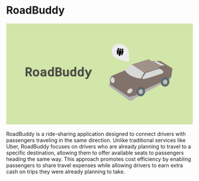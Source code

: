 # RoadBuddy
[![Watch the video](https://raw.githubusercontent.com/IanCoarl/ride_share_project/main/rb.png)](https://raw.githubusercontent.com/IanCoarl/ride_share_project/main/demo.mp4)

RoadBuddy is a ride-sharing application designed to connect drivers with passengers traveling 
in the same direction. Unlike traditional services like Uber, RoadBuddy focuses on drivers 
who are already planning to travel to a specific destination, allowing them to offer available
seats to passengers heading the same way. This approach promotes cost efficiency by enabling 
passengers to share travel expenses while allowing drivers to earn extra cash on trips they were 
already planning to take.
